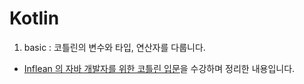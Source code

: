 # Kotlin

1. basic : 코틀린의 변수와 타입, 연산자를 다룹니다.
- [Inflean 의 자바 개발자를 위한 코틀린 입문](https://www.inflearn.com/course/java-to-kotlin)을 수강하며 정리한 내용입니다.